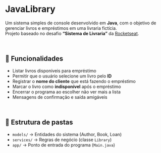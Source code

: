 # JavaLibrary

Um sistema simples de console desenvolvido em **Java**, com o objetivo de gerenciar livros e empréstimos em uma livraria fictícia.  
Projeto baseado no desafio **“Sistema de Livraria”** da [Rocketseat](https://app.rocketseat.com.br/projects/desafio-sistema-de-livraria).

<br>

## 🚀 Funcionalidades

- Listar livros disponíveis para empréstimo  
- Permitir que o usuário selecione um livro pelo **ID**  
- Registrar o **nome do cliente** que está fazendo o empréstimo  
- Marcar o livro como **indisponível** após o empréstimo  
- Encerrar o programa ao escolher não ver mais a lista  
- Mensagens de confirmação e saída amigáveis

<br>

## 🧩 Estrutura de pastas

- `models/` → Entidades do sistema (Author, Book, Loan)  
- `services/` → Regras de negócio (classe `Library`)  
- `app/` → Ponto de entrada do programa (`Main.java`) 
